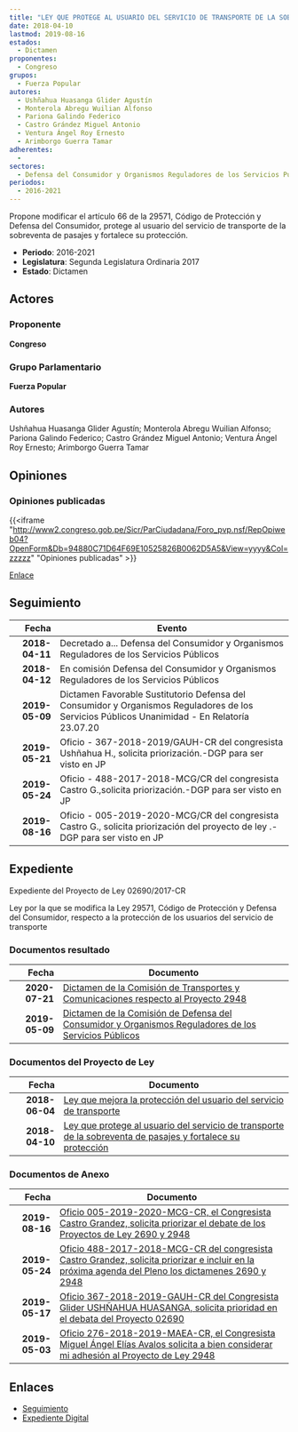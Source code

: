 ```yaml
---
title: "LEY QUE PROTEGE AL USUARIO DEL SERVICIO DE TRANSPORTE DE LA SOBREVENTA DE PASAJES Y FORTALECE SU PROTECCIÓN"
date: 2018-04-10
lastmod: 2019-08-16
estados: 
  - Dictamen
proponentes: 
  - Congreso
grupos: 
  - Fuerza Popular
autores: 
  - Ushñahua Huasanga Glider Agustín
  - Monterola Abregu Wuilian Alfonso
  - Pariona Galindo Federico
  - Castro Grández Miguel Antonio
  - Ventura Ángel Roy Ernesto
  - Arimborgo Guerra Tamar
adherentes: 
  - 
sectores: 
  - Defensa del Consumidor y Organismos Reguladores de los Servicios Públicos
periodos: 
  - 2016-2021
---
```


Propone modificar el artículo 66 de la 29571, Código de Protección y Defensa del Consumidor, protege al usuario del servicio de transporte de la sobreventa de pasajes y fortalece su protección.

- **Periodo**: 2016-2021
- **Legislatura**: Segunda Legislatura Ordinaria 2017
- **Estado**: Dictamen

## Actores

### Proponente

**Congreso**

### Grupo Parlamentario

**Fuerza Popular**

### Autores

Ushñahua Huasanga Glider Agustín; Monterola Abregu Wuilian Alfonso; Pariona Galindo Federico; Castro Grández Miguel Antonio; Ventura Ángel Roy Ernesto; Arimborgo Guerra Tamar


## Opiniones

### Opiniones publicadas

{{<iframe "http://www2.congreso.gob.pe/Sicr/ParCiudadana/Foro_pvp.nsf/RepOpiweb04?OpenForm&Db=94880C71D64F69E10525826B0062D5A5&View=yyyy&Col=zzzzz" "Opiniones publicadas" >}}

[Enlace](http://www2.congreso.gob.pe/Sicr/ParCiudadana/Foro_pvp.nsf/RepOpiweb04?OpenForm&Db=94880C71D64F69E10525826B0062D5A5&View=yyyy&Col=zzzzz)

## Seguimiento

| Fecha | Evento |
|------:|--------|
| **2018-04-11** | Decretado a... Defensa del Consumidor y Organismos Reguladores de los Servicios Públicos|
| **2018-04-12** | En comisión Defensa del Consumidor y Organismos Reguladores de los Servicios Públicos|
| **2019-05-09** | Dictamen Favorable Sustitutorio Defensa del Consumidor y Organismos Reguladores de los Servicios Públicos Unanimidad - En Relatoría 23.07.20|
| **2019-05-21** | Oficio - 367-2018-2019/GAUH-CR del congresista Ushñahua H., solicita priorización.-DGP para ser visto en JP|
| **2019-05-24** | Oficio - 488-2017-2018-MCG/CR del congresista Castro G.,solicita priorización.-DGP para ser visto en JP|
| **2019-08-16** | Oficio - 005-2019-2020-MCG/CR del congresista Castro G., solicita priorización del proyecto de ley .-DGP para ser visto en JP|


## Expediente

Expediente del Proyecto de Ley 02690/2017-CR

Ley por la que se modifica la Ley 29571, Código de Protección y Defensa del Consumidor, respecto a la protección de los usuarios del servicio de transporte


### Documentos resultado

| Fecha | Documento |
|------:|--------|
| **2020-07-21** | [Dictamen de la Comisión de Transportes y Comunicaciones respecto al Proyecto 2948](http://www.leyes.congreso.gob.pe/Documentos/2016_2021/Dictamenes/Proyectos_de_Ley/02948DC23MAY20200721.pdf) |
| **2019-05-09** | [Dictamen de la Comisión de Defensa del Consumidor y Organismos Reguladores de los Servicios Públicos](http://www.leyes.congreso.gob.pe/Documentos/2016_2021/Dictamenes/Proyectos_de_Ley/02690DC06MAY20190509.pdf) |

### Documentos del Proyecto de Ley

| Fecha | Documento |
|------:|--------|
| **2018-06-04** | [Ley que mejora la protección del usuario del servicio de transporte](http://www.leyes.congreso.gob.pe/Documentos/2016_2021/Proyectos_de_Ley_y_de_Resoluciones_Legislativas/PL0294820180604..pdf) |
| **2018-04-10** | [Ley que protege al usuario del servicio de transporte de la sobreventa de pasajes y fortalece su protección](http://www.leyes.congreso.gob.pe/Documentos/2016_2021/Proyectos_de_Ley_y_de_Resoluciones_Legislativas/PL0269020180410.pdf) |

### Documentos de Anexo

| Fecha | Documento |
|------:|--------|
| **2019-08-16** | [Oficio 005-2019-2020-MCG-CR, el Congresista Castro Grandez, solicita priorizar el debate de los Proyectos de Ley 2690 y 2948](http://www.leyes.congreso.gob.pe/Documentos/2016_2021/Oficios/Congresistas/OFICIO-005-2019-2020-MCG-CR.pdf) |
| **2019-05-24** | [Oficio 488-2017-2018-MCG-CR del congresista Castro Grandez, solicita priorizar e incluir en la próxima agenda del Pleno los dictamenes 2690 y 2948](http://www.leyes.congreso.gob.pe/Documentos/2016_2021/Oficios/Congresistas/OFICIO-488-2017-2018-MCG-CR.pdf) |
| **2019-05-17** | [Oficio 367-2018-2019-GAUH-CR del Congresista Glider USHÑAHUA HUASANGA, solicita prioridad en el debata del Proyecto 02690](http://www.leyes.congreso.gob.pe/Documentos/2016_2021/Oficios/Congresistas/OFICIO-367-2018-2019-GAUH-CR.pdf) |
| **2019-05-03** | [Oficio 276-2018-2019-MAEA-CR, el Congresista Miguel Ángel Elías Avalos solicita a bien considerar mi adhesión al Proyecto de Ley 2948](http://www.leyes.congreso.gob.pe/Documentos/2016_2021/Adhesiones/Proyectos_de_Ley/OFICIO-276-2018-2019-MAEA-CR.pdf) |

## Enlaces 

- [Seguimiento](http://www2.congreso.gob.pe/Sicr/TraDocEstProc/CLProLey2016.nsf/f7fff46988ca05b1052578e100829cc7/c43266dc4e0a3cd40525826b00744f78?OpenDocument)
- [Expediente Digital](http://www2.congreso.gob.pe/Sicr/TraDocEstProc/CLProLey2016.nsf/f7fff46988ca05b1052578e100829cc7/c43266dc4e0a3cd40525826b00744f78?OpenDocument&Click=05257FB7005EB655.eb71d0cf91d8294e05256cdf006b5706/$Body/0.1C6C)
